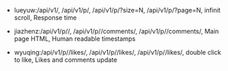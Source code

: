 - lueyuw:/api/v1/, /api/v1/p/, /api/v1/p/?size=N, /api/v1/p/?page=N, infinit scroll, Response time

- jiazhenz:/api/v1/p/<postid>/, /api/v1/p/<postid>/comments/, /api/v1/p/<postid>/comments/, Main page HTML, Human readable timestamps

- wyuqing:/api/v1/p/<postid>/likes/, /api/v1/p/<postid>/likes/, /api/v1/p/<postid>/likes/, double click to like, Likes and comments update
